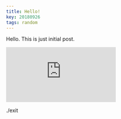 ```yaml
---
title: Hello!
key: 20180926
tags: random
---
```


Hello. This is just initial post.
<!--more-->

<div class="container">
<iframe max-width="760" max-height="515" src="https://www.youtube.com/embed/XeI8E20ZUE4" frameborder="0" allow="autoplay; encrypted-media" allowfullscreen></iframe></div>

./exit
